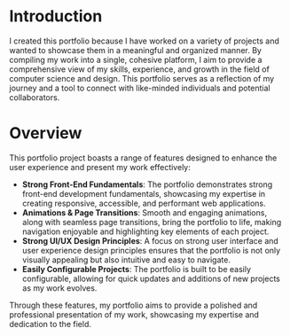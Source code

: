 # Introduction
I created this portfolio because I have worked on a variety of projects and wanted to showcase them in a meaningful and organized manner. By compiling my work into a single, cohesive platform, I aim to provide a comprehensive view of my skills, experience, and growth in the field of computer science and design. This portfolio serves as a reflection of my journey and a tool to connect with like-minded individuals and potential collaborators.

# Overview
This portfolio project boasts a range of features designed to enhance the user experience and present my work effectively:
- **Strong Front-End Fundamentals**: The portfolio demonstrates strong front-end development fundamentals, showcasing my expertise in creating responsive, accessible, and performant web applications.
- **Animations & Page Transitions**: Smooth and engaging animations, along with seamless page transitions, bring the portfolio to life, making navigation enjoyable and highlighting key elements of each project.
- **Strong UI/UX Design Principles**: A focus on strong user interface and user experience design principles ensures that the portfolio is not only visually appealing but also intuitive and easy to navigate.
- **Easily Configurable Projects**: The portfolio is built to be easily configurable, allowing for quick updates and additions of new projects as my work evolves.

Through these features, my portfolio aims to provide a polished and professional presentation of my work, showcasing my expertise and dedication to the field.
